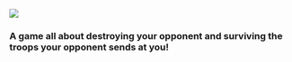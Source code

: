 ![](https://i.imgur.com/x1tb8pS.png)

### A game all about destroying your opponent and surviving the troops your opponent sends at you!
